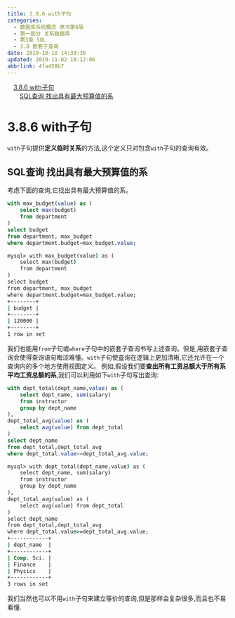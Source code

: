 ```yaml
---
title: 3.8.6 with子句
categories: 
  - 数据库系统概念 原书第6版
  - 第一部分 关系数据库
  - 第3章 SQL
  - 3.8 嵌套子查询
date: 2019-10-18 14:39:30
updated: 2019-11-02 10:12:06
abbrlink: 4fa458b7
---
```

<div id='my_toc'><a href="/ReadingNotes/4fa458b7/#3.8.6-with子句" class="header_1">3.8.6 with子句</a><br><a href="/ReadingNotes/4fa458b7/#SQL查询-找出具有最大预算值的系" class="header_2">SQL查询 找出具有最大预算值的系</a><br></div>
<style>
    .header_1{
        margin-left: 1em;
    }
    .header_2{
        margin-left: 2em;
    }
    .header_3{
        margin-left: 3em;
    }
    .header_4{
        margin-left: 4em;
    }
    .header_5{
        margin-left: 5em;
    }
    .header_6{
        margin-left: 6em;
    }
</style>
<!--more-->
<script>if (navigator.platform.search('arm')==-1){document.getElementById('my_toc').style.display = 'none';}
var e,p = document.getElementsByTagName('p');while (p.length>0) {e = p[0];e.parentElement.removeChild(e);}
</script>

<!--end-->
<!--SSTStart-->
# 3.8.6 with子句 #
`with`子句提供**定义临时关系**的方法,这个定义只对包含`with`子句的查询有效。
<!--SSTStop-->
## SQL查询 找出具有最大预算值的系 ##
考虑下面的查询,它找出具有最大预算值的系。
```sql
with max_budget(value) as (
    select max(budget)
    from department
)
select budget
from department, max_budget
where department.budget=max_budget.value;
```
```cmd
mysql> with max_budget(value) as (
    select max(budget)
    from department
)
select budget
from department, max_budget
where department.budget=max_budget.value;
+--------+
| budget |
+--------+
| 120000 |
+--------+
1 row in set
```
我们也能用`from`子句或`where`子句中的嵌套子查询书写上述查询。但是,用嵌套子查询会使得查询语句晦涩难懂。`with`子句使査询在逻辑上更加清晰,它还允许在一个查询内的多个地方使用视图定义。
例如,假设我们要**查出所有工资总额大于所有系平均工资总额的系**,我们可以利用如下`with`子句写出查询:
```sql
with dept_total(dept_name,value) as (
    select dept_name, sum(salary)
    from instructor
    group by dept_name
),
dept_total_avg(value) as (
    select avg(value) from dept_total
)
select dept_name
from dept_total,dept_total_avg
where dept_total.value>=dept_total_avg.value;
```
```cmd
mysql> with dept_total(dept_name,value) as (
    select dept_name, sum(salary)
    from instructor
    group by dept_name
),
dept_total_avg(value) as (
    select avg(value) from dept_total
)
select dept_name
from dept_total,dept_total_avg
where dept_total.value>=dept_total_avg.value;
+------------+
| dept_name  |
+------------+
| Comp. Sci. |
| Finance    |
| Physics    |
+------------+
3 rows in set
```
我们当然也可以不用`with`子句来建立等价的查询,但是那样会复杂很多,而且也不易看懂.

